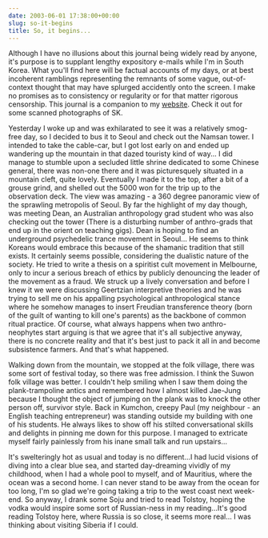 ```yaml
---
date: 2003-06-01 17:38:00+00:00
slug: so-it-begins
title: So, it begins...
---
```


Although I have no illusions about this journal being widely read by anyone, it's purpose is to supplant lengthy expository e-mails while I'm in South Korea. What you'll find here will be factual accounts of my days, or at best incoherent ramblings representing the remnants of some vague, out-of-context thought that may have splurged accidently onto the screen. I make no promises as to consistency or regularity or for that matter rigorous censorship. This journal is a companion to my [website](http://www.wordbit.freehostia.com/geocities/). Check it out for some scanned photographs of SK.

Yesterday I woke up and was exhilarated to see it was a relatively smog-free day, so I decided to bus it to Seoul and check out the Namsan tower. I intended to take the cable-car, but I got lost early on and ended up wandering up the mountain in that dazed touristy kind of way... I did manage to stumble upon a secluded little shrine dedicated to some Chinese general, there was non-one there and it was picturesquely situated in a mountain cleft, quite lovely. Eventually I made it to the top, after a bit of a grouse grind, and shelled out the 5000 won for the trip up to the observation deck. The view was amazing - a 360 degree panoramic view of the sprawling metropolis of Seoul. By far the highlight of my day though, was meeting Dean, an Australian anthropology grad student who was also checking out the tower (There is a disturbing number of anthro-grads that end up in the orient on teaching gigs). Dean is hoping to find an underground psychedelic trance movement in Seoul... He seems to think Koreans would embrace this because of the shamanic tradition that still exists. It certainly seems possible, considering the dualistic nature of the society. He tried to write a thesis on a spiritist cult movement in Melbourne, only to incur a serious breach of ethics by publicly denouncing the leader of the movement as a fraud. We struck up a lively conversation and before I knew it we were discussing Geertzian interpretive theories and he was trying to sell me on his appalling psychological anthropological stance where he somehow manages to insert Freudian transference theory (born of the guilt of wanting to kill one's parents) as the backbone of common ritual practice. Of course, what always happens when two anthro-neophytes start arguing is that we agree that it's all subjective anyway, there is no concrete reality and that it's best just to pack it all in and become subsistence farmers. And that's what happened.  

Walking down from the mountain, we stopped at the folk village, there was some sort of festival today, so there was free admission. I think the Suwon folk village was better. I couldn't help smiling when I saw them doing the plank-trampoline antics and remembered how I almost killed Jae-Jung because I thought the object of jumping on the plank was to knock the other person off, survivor style. Back in Kumchon, creepy Paul (my neighbour - an English teaching entrepreneur) was standing outside my building with one of his students. He always likes to show off his stilted conversational skills and delights in pinning me down for this purpose. I managed to extricate myself fairly painlessly from his inane small talk and run upstairs...  

It's swelteringly hot as usual and today is no different...I had lucid visions of diving into a clear blue sea, and started day-dreaming vividly of my childhood, when I had a whole pool to myself, and of Mauritius, where the ocean was a second home. I can never stand to be away from the ocean for too long, I'm so glad we're going taking a trip to the west coast next week-end. So anyway, I drank some Soju and tried to read Tolstoy, hoping the vodka would inspire some sort of Russian-ness in my reading...It's good reading Tolstoy here, where Russia is so close, it seems more real... I was thinking about visiting Siberia if I could.
